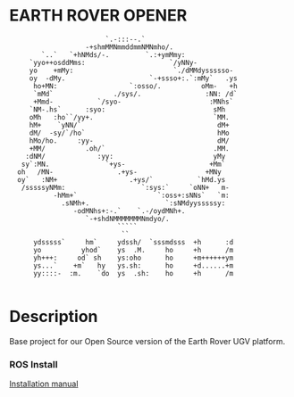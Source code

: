 EARTH ROVER OPENER
===============

```
                        `.-:::--.`                         
                   -+shmMMNmmddmmNMNmho/.                   
        `..`   `+hNMds/-.         `.:+ymMmy:                
     `yyo++osddMms:                     `/yNNy-             
     yo    +mMy:                         `./dMMdyssssso-    
     oy  -dMy.                     `-+ssso+:.`:mMy`   .ys   
      ho+MN:                  `:osso/.          oMm-   +h   
      `mMd`               ./sys/.                :NN: /d`   
      +Mmd-           `/syo-                      :MNhs`    
     `NM-.hs`      :syo:                           sMh      
     oMh   :ho``/yy+.                              `MM.     
     hM+    `yNN/`                                  dM+     
     dM/  -sy/`/ho`                                 hMo     
     hMo/ho.     :yy-                               dM/     
     +MM/          .oh/`                           .MM.     
    :dNM/             :yy:                         yMy      
   sy`:MN.              `+ys-                     +Mm`      
  oh   /MN-                .+ys-                 +MNy       
  oy`   :NM+                  .+ys/`           `hMd.ys      
   /sssssyNMm:                   `:sys:`     `oNN+   m-     
           -hMm+`                    `:oss+:sNNs`   `m:     
             .sNMh+.                   `:sNMdyysssssy:      
                -odMNhs+:-.`    `.-/oydMNh+.                
                   `-+shdNMMMMMMMNmdyo/.                    
                           `````                            
                            ``                              
      ydsssss`     hm`     ydssh/  `sssmdsss  +h      :d    
      yo          yhod`    ys  .M.     ho     +h      /m    
      yh+++:     od` sh    ys:oho      ho     +m++++++ym    
      ys...`    +m`   hy   ys.sh:      ho     +d......+m    
      yy::::-  :m.    `do  ys  .sh:    ho     +h      /m    
                                                            
```

Description
===============
Base project for our Open Source version of the Earth Rover UGV platform.

### ROS Install
[Installation manual](https://github.com/earthrover/scouting-robot-ros/blob/master/install.md)
